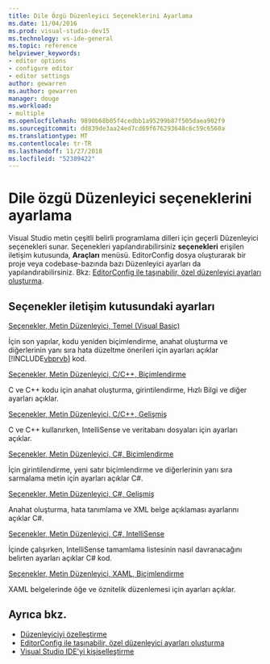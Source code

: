 ```yaml
---
title: Dile Özgü Düzenleyici Seçeneklerini Ayarlama
ms.date: 11/04/2016
ms.prod: visual-studio-dev15
ms.technology: vs-ide-general
ms.topic: reference
helpviewer_keywords:
- editor options
- configure editor
- editor settings
author: gewarren
ms.author: gewarren
manager: douge
ms.workload:
- multiple
ms.openlocfilehash: 9890b68b05f4cedbb1a95299b87f505daea902f9
ms.sourcegitcommit: dd839de3aa24ed7cd69f676293648c6c59c6560a
ms.translationtype: MT
ms.contentlocale: tr-TR
ms.lasthandoff: 11/27/2018
ms.locfileid: "52389422"
---
```

# <a name="setting-language-specific-editor-options"></a>Dile özgü Düzenleyici seçeneklerini ayarlama

Visual Studio metin çeşitli belirli programlama dilleri için geçerli Düzenleyici seçenekleri sunar. Seçenekleri yapılandırabilirsiniz **seçenekleri** erişilen iletişim kutusunda, **Araçları** menüsü. EditorConfig dosya oluşturarak bir proje veya codebase-bazında bazı Düzenleyici ayarları da yapılandırabilirsiniz. Bkz: [EditorConfig ile taşınabilir, özel düzenleyici ayarları oluşturma](../../ide/create-portable-custom-editor-options.md).

## <a name="settings-available-in-the-options-dialog-box"></a>Seçenekler iletişim kutusundaki ayarları

 [Seçenekler, Metin Düzenleyici, Temel (Visual Basic)](../../ide/reference/options-text-editor-basic-visual-basic.md)

 İçin son yapılar, kodu yeniden biçimlendirme, anahat oluşturma ve diğerlerinin yanı sıra hata düzeltme önerileri için ayarları açıklar [!INCLUDE[vbprvb](../../code-quality/includes/vbprvb_md.md)] kod.

 [Seçenekler, Metin Düzenleyici, C/C++, Biçimlendirme](../../ide/reference/options-text-editor-c-cpp-formatting.md)

 C ve C++ kodu için anahat oluşturma, girintilendirme, Hızlı Bilgi ve diğer ayarları açıklar.

 [Seçenekler, Metin Düzenleyici, C/C++, Gelişmiş](../../ide/reference/options-text-editor-c-cpp-advanced.md)

 C ve C++ kullanırken, IntelliSense ve veritabanı dosyaları için ayarları açıklar.

 [Seçenekler, Metin Düzenleyici, C#, Biçimlendirme](../../ide/reference/options-text-editor-csharp-formatting.md)

 İçin girintilendirme, yeni satır biçimlendirme ve diğerlerinin yanı sıra sarmalama metin için ayarları açıklar C#.

 [Seçenekler, Metin Düzenleyici, C#, Gelişmiş](../../ide/reference/options-text-editor-csharp-advanced.md)

 Anahat oluşturma, hata tanımlama ve XML belge açıklaması ayarlarını açıklar C#.

 [Seçenekler, Metin Düzenleyici, C#, IntelliSense](../../ide/reference/options-text-editor-csharp-intellisense.md)

 İçinde çalışırken, IntelliSense tamamlama listesinin nasıl davranacağını belirten ayarları açıklar C# kod.

 [Seçenekler, Metin Düzenleyici, XAML, Biçimlendirme](../../ide/reference/options-text-editor-xaml-formatting.md)

 XAML belgelerinde öğe ve öznitelik düzenlemesi için ayarları açıklar.

## <a name="see-also"></a>Ayrıca bkz.

- [Düzenleyiciyi özelleştirme](../../ide/customizing-the-editor.md)
- [EditorConfig ile taşınabilir, özel düzenleyici ayarları oluşturma](../../ide/create-portable-custom-editor-options.md)
- [Visual Studio IDE'yi kişiselleştirme](../../ide/personalizing-the-visual-studio-ide.md)